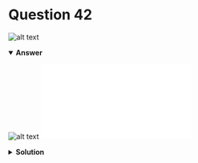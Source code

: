 # Question 42
![alt text](q42.png)

<details open>
<summary><b>Answer</b></summary>

![alt text](a42.svg)
![alt text](a42.py)
</details>

<details>
<summary><b>Solution</b></summary>

![alt text](s42.png)
</details>
